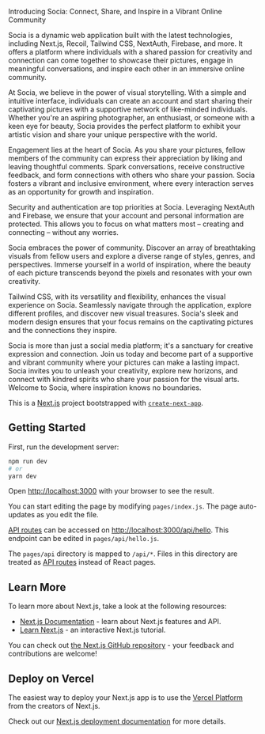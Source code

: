 Introducing Socia: Connect, Share, and Inspire in a Vibrant Online Community

Socia is a dynamic web application built with the latest technologies, including Next.js, Recoil, Tailwind CSS, NextAuth, Firebase, and more. It offers a platform where individuals with a shared passion for creativity and connection can come together to showcase their pictures, engage in meaningful conversations, and inspire each other in an immersive online community.

At Socia, we believe in the power of visual storytelling. With a simple and intuitive interface, individuals can create an account and start sharing their captivating pictures with a supportive network of like-minded individuals. Whether you're an aspiring photographer, an enthusiast, or someone with a keen eye for beauty, Socia provides the perfect platform to exhibit your artistic vision and share your unique perspective with the world.

Engagement lies at the heart of Socia. As you share your pictures, fellow members of the community can express their appreciation by liking and leaving thoughtful comments. Spark conversations, receive constructive feedback, and form connections with others who share your passion. Socia fosters a vibrant and inclusive environment, where every interaction serves as an opportunity for growth and inspiration.

Security and authentication are top priorities at Socia. Leveraging NextAuth and Firebase, we ensure that your account and personal information are protected. This allows you to focus on what matters most – creating and connecting – without any worries.

Socia embraces the power of community. Discover an array of breathtaking visuals from fellow users and explore a diverse range of styles, genres, and perspectives. Immerse yourself in a world of inspiration, where the beauty of each picture transcends beyond the pixels and resonates with your own creativity.

Tailwind CSS, with its versatility and flexibility, enhances the visual experience on Socia. Seamlessly navigate through the application, explore different profiles, and discover new visual treasures. Socia's sleek and modern design ensures that your focus remains on the captivating pictures and the connections they inspire.

Socia is more than just a social media platform; it's a sanctuary for creative expression and connection. Join us today and become part of a supportive and vibrant community where your pictures can make a lasting impact. Socia invites you to unleash your creativity, explore new horizons, and connect with kindred spirits who share your passion for the visual arts. Welcome to Socia, where inspiration knows no boundaries.














This is a [Next.js](https://nextjs.org/) project bootstrapped with [`create-next-app`](https://github.com/vercel/next.js/tree/canary/packages/create-next-app).

## Getting Started

First, run the development server:

```bash
npm run dev
# or
yarn dev
```

Open [http://localhost:3000](http://localhost:3000) with your browser to see the result.

You can start editing the page by modifying `pages/index.js`. The page auto-updates as you edit the file.

[API routes](https://nextjs.org/docs/api-routes/introduction) can be accessed on [http://localhost:3000/api/hello](http://localhost:3000/api/hello). This endpoint can be edited in `pages/api/hello.js`.

The `pages/api` directory is mapped to `/api/*`. Files in this directory are treated as [API routes](https://nextjs.org/docs/api-routes/introduction) instead of React pages.

## Learn More

To learn more about Next.js, take a look at the following resources:

- [Next.js Documentation](https://nextjs.org/docs) - learn about Next.js features and API.
- [Learn Next.js](https://nextjs.org/learn) - an interactive Next.js tutorial.

You can check out [the Next.js GitHub repository](https://github.com/vercel/next.js/) - your feedback and contributions are welcome!

## Deploy on Vercel

The easiest way to deploy your Next.js app is to use the [Vercel Platform](https://vercel.com/new?utm_medium=default-template&filter=next.js&utm_source=create-next-app&utm_campaign=create-next-app-readme) from the creators of Next.js.

Check out our [Next.js deployment documentation](https://nextjs.org/docs/deployment) for more details.
